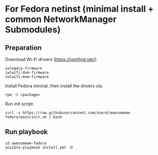 # For Fedora netinst (minimal install + common NetworkManager Submodules)

## Preparation
Download Wi-Fi drivers (https://rpmfind.net/):
```
iwlegacy-firmware
iwlwifi-dvm-firmware
iwlwifi-mvm-firmware
```
Install Fedora mininal, then install the drivers via:
```
rpm -i <package>
```
Run init script:
```
curl -s https://raw.githubusercontent.com/nserd/awesomewm-fedora/main/init.sh | bash
```
## Run playbook
```
cd awesomewm-fedora
ansible-playbook install.yml -D
```
